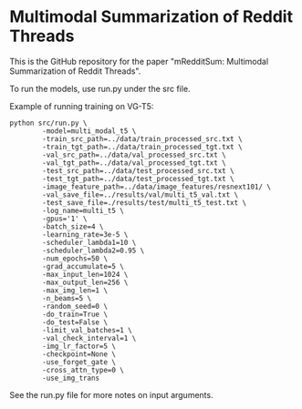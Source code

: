 # Multimodal Summarization of Reddit Threads

This is the GitHub repository for the paper "mRedditSum: Multimodal Summarization of Reddit Threads".

To run the models, use run.py under the src file.

Example of running training on VG-T5:
```
python src/run.py \
        -model=multi_modal_t5 \
        -train_src_path=../data/train_processed_src.txt \
        -train_tgt_path=../data/train_processed_tgt.txt \
        -val_src_path=../data/val_processed_src.txt \
        -val_tgt_path=../data/val_processed_tgt.txt \
        -test_src_path=../data/test_processed_src.txt \
        -test_tgt_path=../data/test_processed_tgt.txt \
        -image_feature_path=../data/image_features/resnext101/ \
        -val_save_file=../results/val/multi_t5_val.txt \
        -test_save_file=./results/test/multi_t5_test.txt \
        -log_name=multi_t5 \
        -gpus='1' \
        -batch_size=4 \
        -learning_rate=3e-5 \
        -scheduler_lambda1=10 \
        -scheduler_lambda2=0.95 \
        -num_epochs=50 \
        -grad_accumulate=5 \
        -max_input_len=1024 \
        -max_output_len=256 \
        -max_img_len=1 \
        -n_beams=5 \
        -random_seed=0 \
        -do_train=True \
        -do_test=False \
        -limit_val_batches=1 \
        -val_check_interval=1 \
        -img_lr_factor=5 \
        -checkpoint=None \
        -use_forget_gate \
        -cross_attn_type=0 \
        -use_img_trans 
```

See the run.py file for more notes on input arguments.